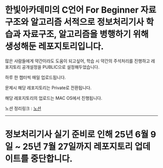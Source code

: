 # 한빛아카데미의 C언어 For Beginner 자료구조와 알고리즘 서적으로 정보처리기사 학습과 자료구조, 알고리즘을 병행하기 위해 생성해둔 레포지토리입니다.

많은 사람들에게 약간이라도 도움이 되고싶어, 학습 시 약간의 주석처리를 진행하고 레포지토리 공개설정을 PUBLIC으로 설정해두었습니다.

하루 한 챕터씩 매일 업로드됩니다.

문제시 해당 레포지토리는 Private로 전환됩니다.

해당 레포지토리의 업로드는 MAC OS에서 진행됩니다.

노션 정리링크 : [노션](https://band-chive-aa5.notion.site/C-For-Beginner-1ff700824ca08048a262f2da7efd77e4?pvs=74)

---

# 정보처리기사 실기 준비로 인해 25년 6월 9일 ~ 25년 7월 27일까지 레포지토리 업데이트를 중단합니다.
